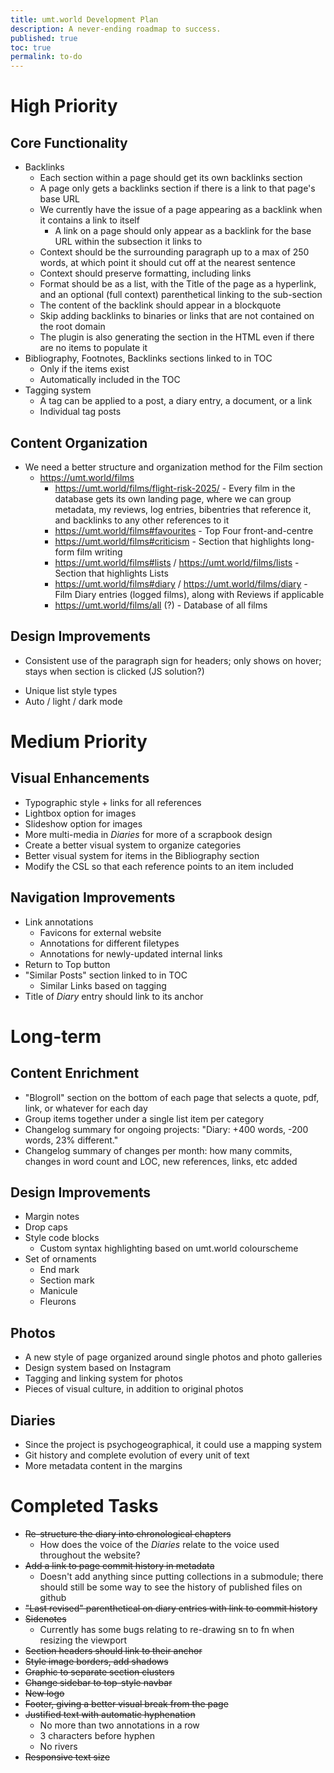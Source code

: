 ```yaml
---
title: umt.world Development Plan
description: A never-ending roadmap to success.
published: true
toc: true
permalink: to-do
---
```


# High Priority

## Core Functionality

- Backlinks
	- Each section within a page should get its own backlinks section
	- A page only gets a backlinks section if there is a link to that page's base URL
	- We currently have the issue of a page appearing as a backlink when it contains a link to itself
		- A link on a page should only appear as a backlink for the base URL within the subsection it links to
	- Context should be the surrounding paragraph up to a max of 250 words, at which point it should cut off at the nearest sentence
	- Context should preserve formatting, including links
	- Format should be as a list, with the Title of the page as a hyperlink, and an optional (full context) parenthetical linking to the sub-section
	- The content of the backlink should appear in a blockquote
	- Skip adding backlinks to binaries or links that are not contained on the root domain
	- The plugin is also generating the section in the HTML even if there are no items to populate it
- Bibliography, Footnotes, Backlinks sections linked to in TOC
	- Only if the items exist
	- Automatically included in the TOC
- Tagging system
	- A tag can be applied to a post, a diary entry, a document, or a link
	- Individual tag posts

## Content Organization

- We need a better structure and organization method for the Film section
	- https://umt.world/films
		- https://umt.world/films/flight-risk-2025/ - Every film in the database gets its own landing page, where we can group metadata, my reviews, log entries, bibentries that reference it, and backlinks to any other references to it
		- https://umt.world/films#favourites - Top Four front-and-centre
		- https://umt.world/films#criticism - Section that highlights long-form film writing
		- https://umt.world/films#lists / https://umt.world/films/lists - Section that highlights Lists
		- https://umt.world/films#diary / https://umt.world/films/diary - Film Diary entries (logged films), along with Reviews if applicable
		- https://umt.world/films/all (?) - Database of all films

## Design Improvements

* Consistent use of the paragraph sign for headers; only shows on hover; stays when section is clicked (JS solution?)
- Unique list style types
- Auto / light / dark mode

# Medium Priority

## Visual Enhancements

- Typographic style + links for all references
- Lightbox option for images
- Slideshow option for images
- More multi-media in *Diaries* for more of a scrapbook design
- Create a better visual system to organize categories
- Better visual system for items in the Bibliography section
- Modify the CSL so that each reference points to an item included

## Navigation Improvements

- Link annotations
	- Favicons for external website
	- Annotations for different filetypes
	- Annotations for newly-updated internal links
- Return to Top button
- "Similar Posts" section linked to in TOC
	- Similar Links based on tagging
- Title of *Diary* entry should link to its anchor

# Long-term

## Content Enrichment

- "Blogroll" section on the bottom of each page that selects a quote, pdf, link, or whatever for each day
- Group items together under a single list item per category
- Changelog summary for ongoing projects: "Diary: +400 words, -200 words, 23% different."
- Changelog summary of changes per month: how many commits, changes in word count and LOC, new references, links, etc added

## Design Improvements

- Margin notes
- Drop caps
- Style code blocks
	- Custom syntax highlighting based on umt.world colourscheme
- Set of ornaments
	- End mark
	- Section mark
	- Manicule
	- Fleurons

## Photos
- A new style of page organized around single photos and photo galleries
- Design system based on Instagram
- Tagging and linking system for photos
- Pieces of visual culture, in addition to original photos

## Diaries

- Since the project is psychogeographical, it could use a mapping system
- Git history and complete evolution of every unit of text
- More metadata content in the margins

# Completed Tasks
- ~~Re-structure the diary into chronological chapters~~
	- How does the voice of the *Diaries* relate to the voice used throughout the website?
- ~~Add a link to page commit history in metadata~~
	* Doesn't add anything since putting collections in a submodule; there should still be some way to see the history of published files on github
- ~~"Last revised" parenthetical on diary entries with link to commit history~~
- ~~Sidenotes~~
	* Currently has some bugs relating to re-drawing sn to fn when resizing the viewport
- ~~Section headers should link to their anchor~~
- ~~Style image borders, add shadows~~
- ~~Graphic to separate section clusters~~
- ~~Change sidebar to top-style navbar~~
- ~~New logo~~
- ~~Footer, giving a better visual break from the page~~
- ~~Justified text with automatic hyphenation~~
	- No more than two annotations in a row
	- 3 characters before hyphen
	- No rivers
- ~~Responsive text size~~

